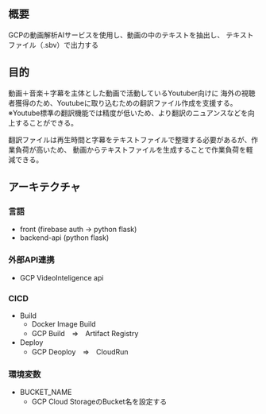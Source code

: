 ## 概要
GCPの動画解析AIサービスを使用し、動画の中のテキストを抽出し、
テキストファイル（.sbv）で出力する

## 目的
動画＋音楽＋字幕を主体とした動画で活動しているYoutuber向けに
海外の視聴者獲得のため、Youtubeに取り込むための翻訳ファイル作成を支援する。
※Youtube標準の翻訳機能では精度が低いため、より翻訳のニュアンスなどを向上することができる。

翻訳ファイルは再生時間と字幕をテキストファイルで整理する必要があるが、作業負荷が高いため、
動画からテキストファイルを生成することで作業負荷を軽減できる。

## アーキテクチャ
### 言語
- front (firebase auth -> python flask)
- backend-api (python flask)

### 外部API連携
- GCP VideoInteligence api

### CICD
-  Build
    - Docker Image Build
    - GCP Build　⇒　Artifact Registry
-  Deploy
    - GCP Deoploy　⇒　CloudRun

### 環境変数
- BUCKET_NAME
    - GCP Cloud StorageのBucket名を設定する
